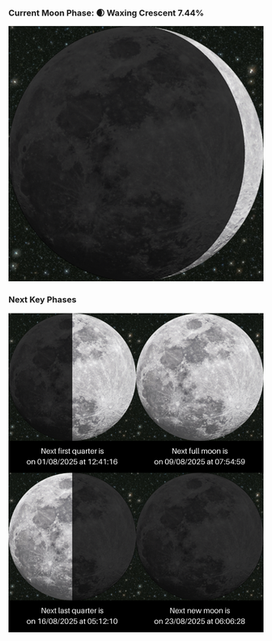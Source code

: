 ### Current Moon Phase: 🌒 Waxing Crescent 7.44%
![Moon Phase](moonphase.png)
### Next Key Phases
![Gallery](gallery.png)